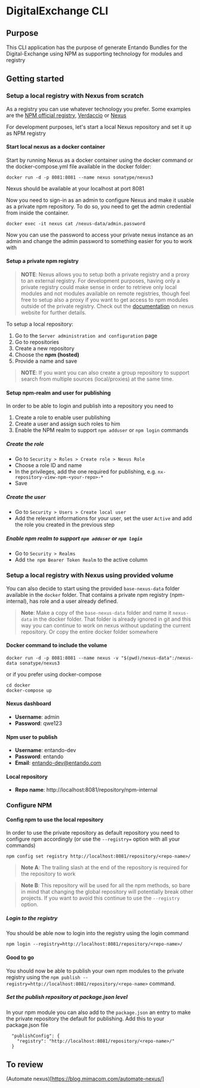 # DigitalExchange CLI

## Purpose
This CLI application has the purpose of generate Entando Bundles for the Digital-Exchange using NPM as supporting technology for modules and registry

## Getting started

### Setup a local registry with Nexus from scratch

As a registry you can use whatever technology you prefer. Some examples are the [NPM official registry](https://npmjs.org), [Verdaccio](https://github.com/verdaccio/verdaccio) or [Nexus](https://github.com/sonatype/nexus-public)

For development purposes, let's start a local Nexus repository and set it up as NPM registry

#### Start local nexus as a docker container

Start by running Nexus as a docker container using the docker command or the docker-compose.yml file available in the docker folder:
```
docker run -d -p 8081:8081 --name nexus sonatype/nexus3
```

Nexus should be available at your localhost at  port 8081

Now you need to sign-in as an admin to configure Nexus and make it usable as a private npm repository. To do so, you need to get the admin credential from inside the container.

```
docker exec -it nexus cat /nexus-data/admin.password
```

Now you can use the password to access your private nexus instance as an admin and change the admin password to something easier for you to work with

#### Setup a private npm registry

> **NOTE**: Nexus allows you to setup both a private registry and a proxy to an external registry. 
For development purposes, having only a private registry could make sense in order to retrieve only local modules and not modules available on remote registries, though feel free to setup also a proxy if you want to get access to npm modules outside of the private registry. 
Check out the [documentation](https://help.sonatype.com/repomanager3/formats/npm-registry#NpmRegistry-ProxyingnpmRegistries) on nexus website for further details.

To setup a  local repository:
1. Go to the `Server administration and configuration` page
2. Go to repositories
3. Create a new repository
4. Choose the **npm (hosted)**
5. Provide a name and save

> **NOTE**: If you want you can also create a group repository to support search from multiple sources (local/proxies) at the same time.

#### Setup npm-realm and user for publishing

In order to be able to login and publish into a repository you need to
1. Create a role to enable user publishing
2. Create a user and assign such roles to him
3. Enable the NPM realm to support `npm adduser` or `npm login` commands

##### Create the role 
- Go to `Security > Roles > Create role > Nexus Role`
- Choose a role ID and name
- In the privileges, add the one required for publishing, e.g. `nx-repository-view-npm-<your-repo>-*`
- Save

##### Create the user
- Go to `Security > Users > Create local user`
- Add the relevant informations for your user, set the user `Active` and add the role you created in the previous step

##### Enable npm realm to support `npm adduser` or `npm login`
- Go to `Security > Realms`
- Add `the npm Bearer Token Realm` to the active column


### Setup a local registry with Nexus using provided volume

You can also decide to start using the provided `base-nexus-data` folder available in the `docker` folder. That contains a private npm registry (npm-internal), has role and a user already defined.

> **Note**: Make a copy of the `base-nexus-data` folder and name it `nexus-data` in the docker folder. That folder is already ignored in git and this way you can continue to work on nexus without updating the current repository. Or copy the entire docker folder somewhere

#### Docker command to include the volume

```
docker run -d -p 8081:8081 --name nexus -v "$(pwd)/nexus-data":/nexus-data sonatype/nexus3
``` 

or if you prefer using docker-compose 

```
cd docker
docker-compose up
```

#### Nexus dashboard
- **Username**: admin
- **Password**: qwe123

#### Npm user to publish
- **Username**: entando-dev
- **Password**: entando
- **Email**: entando-dev@entando.com

#### Local repository

- **Repo name**: http://localhost:8081/repository/npm-internal

### Configure NPM

#### Config npm to use the local repository
In order to use the private repository as default repository you need to configure npm accordingly (or use the `--registry=` option with all your commands)

```
npm config set registry http://localhost:8081/repository/<repo-name>/
```
> **Note A**: The trailing slash at the end of the repository is required for the repository to work

> **Note B**: This repository will be used for all the npm methods, so bare in mind that changing the global repository will potentially break other projects. If you want to avoid this continue to use the `--registry` option.

##### Login to the registry
You should be able now to login into the registry using the login command

```
npm login --registry=http://localhost:8081/repository/<repo-name>/
```

#### Good to go
You should now be able to publish your own npm modules to the private registry
using the `npm publish --registry=http://localhost:8081/repository/<repo-name>` command.

##### Set the publish repository at package.json level

In your npm module you can also add to the `package.json` an entry to 
make the private repository the default for publishing. Add this to your package.json file

```
  "publishConfig": {
    "registry": "http://localhost:8081/repository/<repo-name>/"
  }
```


## To review
(Automate nexus)[https://blog.mimacom.com/automate-nexus/]